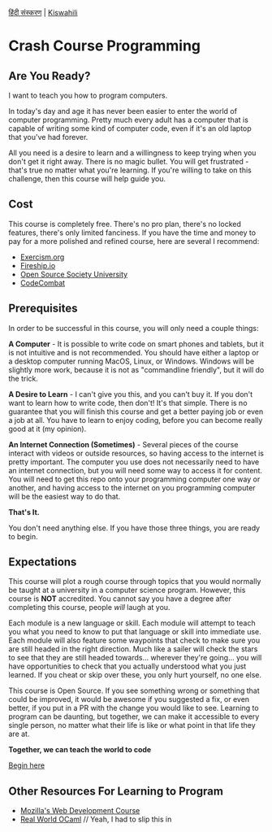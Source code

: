 [हिंदी संस्करण](README.hi.md) | [Kiswahili](README.sw.md)

# Crash Course Programming

## Are You Ready?

I want to teach you how to program computers.

In today's day and age it has never been easier to enter the world of computer programming. Pretty much every adult has a computer that is capable of writing some kind of computer code, even if it's an old laptop that you've had forever.

All you need is a desire to learn and a willingness to keep trying when you don't get it right away. There is no magic bullet. You will get frustrated - that's true no matter what you're learning. If you're willing to take on this challenge, then this course will help guide you.

## Cost

This course is completely free. There's no pro plan, there's no locked features, there's only limited fanciness. If you have the time and money to pay for a more polished and refined course, here are several I recommend:
- [Exercism.org](https://exercism.org/)
- [Fireship.io](https://fireship.io/)
- [Open Source Society University](https://github.com/ossu/computer-science)
- [CodeCombat](https://codecombat.com/)

## Prerequisites

In order to be successful in this course, you will only need a couple things:

**A Computer** - It is possible to write code on smart phones and tablets, but it is not intuitive and is not recommended. You should have either a laptop or a desktop computer running MacOS, Linux, or Windows. Windows will be slightly more work, because it is not as "commandline friendly", but it will do the trick.

**A Desire to Learn** - I can't give you this, and you can't buy it. If you don't want to learn how to write code, then don't! It's that simple. There is no guarantee that you will finish this course and get a better paying job or even a job at all. You have to learn to enjoy coding, before you can become really good at it (my opinion).

**An Internet Connection (Sometimes)** - Several pieces of the course interact with videos or outside resources, so having access to the internet is pretty important. The computer you use does not necessarily need to have an internet connection, but you will need some way to access it for content. You will need to get this repo onto your programming computer one way or another, and having access to the internet on you programming computer will be the easiest way to do that.

**That's It.**

You don't need anything else. If you have those three things, you are ready to begin.

## Expectations

This course will plot a rough course through topics that you would normally be taught at a university in a computer science program. However, this course is **NOT** accredited. You cannot say you have a degree after completing this course, people _will_ laugh at you.

Each module is a new language or skill. Each module will attempt to teach you what you need to know to put that language or skill into immediate use. Each module will also feature some waypoints that check to make sure you are still headed in the right direction. Much like a sailer will check the stars to see that they are still headed towards... wherever they're going... you will have opportunities to check that you actually understood what you just learned. If you cheat or skip over these, you only hurt yourself, no one else.

This course is Open Source. If you see something wrong or something that could be improved, it would be awesome if you suggested a fix, or even better, if you put in a PR with the change you would like to see. Learning to program can be daunting, but together, we can make it accessible to every single person, no matter what their life is like or what point in that life they are at.

**Together, we can teach the world to code**

[Begin here](GETTING_STARTED.md)

## Other Resources For Learning to Program
- [Mozilla's Web Development Course](https://developer.mozilla.org/en-US/docs/Learn/HTML)
- [Real World OCaml](https://dev.realworldocaml.org/toc.html) // Yeah, I had to slip this in
